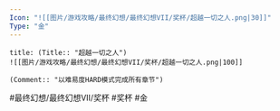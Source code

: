```yaml
---
Icon: "![[图片/游戏攻略/最终幻想/最终幻想VII/奖杯/超越一切之人.png|30]]"
Type: "金"
---
```

```ad-common-gold-trophy
title: (Title:: "超越一切之人")
![[图片/游戏攻略/最终幻想/最终幻想VII/奖杯/超越一切之人.png|100]]

(Comment:: "以难易度HARD模式完成所有章节")
```

#最终幻想/最终幻想VII/奖杯 #奖杯 #金
